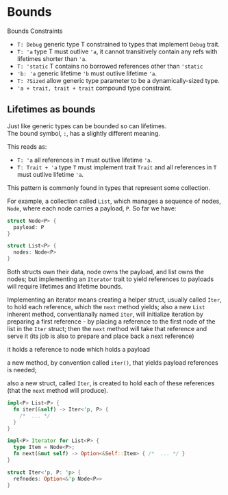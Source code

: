 # Bounds

Bounds Constraints


- `T: Debug` generic type T constrained to types that implement `Debug` trait.
- `T: 'a` type T must outlive `'a`, it cannot transitively contain any refs with lifetimes shorter than `'a`.
- `T: 'static` T contains no borrowed references other than `'static`
- `'b: 'a` generic lifetime `'b` must outlive lifetime `'a`.
- `T: ?Sized` allow generic type parameter to be a dynamically-sized type.
- `'a + trait, trait + trait` compound type constraint.




## Lifetimes as bounds

Just like generic types can be bounded so can lifetimes.  
The bound symbol, `:`, has a slightly different meaning. 

This reads as:
- `T: 'a` all references in `T` must outlive lifetime `'a`.
- `T: Trait + 'a` type `T` must implement trait `Trait` and all references in `T` must outlive lifetime `'a`.


This pattern is commonly found in types that represent some collection.

For example, a collection called `List`, which manages a sequence of nodes, `Node`, where each node carries a payload, `P`. So far we have: 

```rust
struct Node<P> {
  payload: P
}

struct List<P> {
  nodes: Node<P>
}
```

Both structs own their data, node owns the payload, and list owns the nodes; but implementing an `Iterator` trait to yield references to payloads will require lifetimes and lifetime bounds.

Implementing an iterator means creating a helper struct, usually called `Iter`, to hold each reference, which the `next` method yields; also a new `List` inherent method, conventianally named `iter`, will initialize iteration by preparing a first reference - by placing a reference to the first node of the list in the `Iter` struct; then the `next` method will take that reference and serve it (its job is also to prepare and place back a next reference)

it holds a reference to node which holds a payload

a new method, by convention called `iter()`, that yields payload references is needed;

also a new struct, called `Iter`, is created to hold each of these references (that the `next` method will produce).


```rust
impl<P> List<P> {
  fn iter(&self) -> Iter<'p, P> { 
    /*  ... */
  }
}

impl<P> Iterator for List<P> {
  type Item = Node<P>;
  fn next(&mut self) -> Option<&Self::Item> { /*  ... */ }
}

struct Iter<'p, P: 'p> {
  refnodes: Option<&'p Node<P>>
}
```









